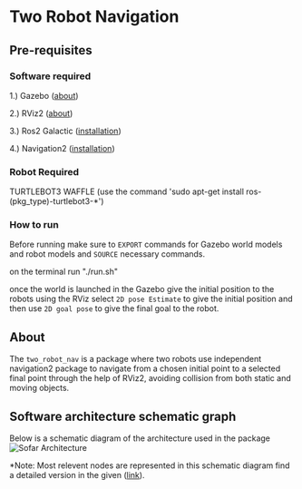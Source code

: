 # Two Robot Navigation

## Pre-requisites
### Software required
1.) Gazebo ([about](https://gazebosim.org/home))

2.) RViz2 ([about](https://turtlebot.github.io/turtlebot4-user-manual/software/rviz.html#rviz2))

3.) Ros2 Galactic ([installation](http://docs.ros.org.ros.informatik.uni-freiburg.de/en/galactic/Installation.html))

4.) Navigation2 ([installation](https://navigation.ros.org/build_instructions/index.html))

### Robot Required
TURTLEBOT3 WAFFLE (use the command 'sudo apt-get install ros-(pkg_type)-turtlebot3-*')

### How to run
Before running make sure to `EXPORT` commands for Gazebo world models and robot models and `SOURCE` necessary commands.

on the terminal run "./run.sh" 

once the world is launched in the Gazebo give the initial position to the robots using the RViz select `2D pose Estimate` to give the initial position and then use `2D goal pose` to give the final goal to the robot.

## About
The `two_robot_nav` is a package where two robots use independent navigation2 package to navigate from a chosen initial point to a selected final point through the help of RViz2, avoiding collision from both static and moving objects.

## Software architecture schematic graph
Below is a schematic diagram of the architecture used in the package
![Sofar Architecture](https://user-images.githubusercontent.com/91724060/200576766-b559e397-6a43-48f4-a3e9-e79408b72f97.png)

*Note: Most relevent nodes are represented in this schematic diagram find a detailed version in the given ([link](https://github.com/aayush11101998/Sofar_assignment/blob/master/rosgraph.png)). 
